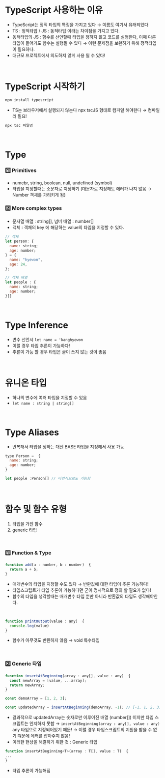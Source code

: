 
# TypeScript 사용하는 이유
* TypeScript는 정적 타입의 특징을 가지고 있다 → 이름도 여기서 유래되었다
* TS : 정적타입 / JS : 동적타입 이라는 차이점을 가지고 있다.
* 동적타입의 JS : 함수를 선언할때 타입을 정하지 않고 코드를 실행한다, 이때 다른 타입이 들어가도 함수는 실행될 수 있다 →  이런 문제점을 보완하기 위해 정적타입이 필요하다.
* 대규모 프로젝트에서 의도하지 않게 사용 될 수 있다!

<br/>

# TypeScript 시작하기 
```js
npm install typescript
```
* TS는 브라우저에서 실행되지 않는다 npx tscJS 형태로 컴파일 해야한다 → 컴파일러 필요!
```js
npx tsc 파일명
```

<br/>

# Type 
### 1️⃣ Primitives 
* numebr, string, boolean, null, undefined (symbol)
* 타입을 지정할때는 소문자로 지정하기 (대문자로 지정해도 에러가 나지 않음 → Number 객체를 가리키게 됨)
### 2️⃣ More complex types
* 문자열 배열 : string[], 넘버 배열 : number[]
* 객체 : 객체의 key 에 해당하는 value의 타입을 지정할 수 있다.
```js
// 객체
let person: {
  name: string;
  age: number;
} = {
  name: "hyewon",
  age: 24,
};

// 객체 배열
let people : {
  name: string;
  age: number;
}[]
```

<br/>

# Type Inference
* 변수 선언시 `let name = 'kanghyewon`
* 이럴 경우 타입 추론이 가능하다!
* 추론이 가능 할 경우 타입은 굳이 쓰지 않는 것이 좋음

<br/>

# 유니온 타입
* 하나의 변수에 여러 타입을 지정할 수 있음
* `let name : string | string[]`

<br/>

# Type Aliases
* 반복해서 타입을 정하는 대신 BASE 타입을 지정해서 사용 가능
```js
type Person =  {
  name: string;
  age: number;
}

let people :Person[] // 이런식으로도 가능함
```

<br/>

# 함수 및 함수 유형
1. 타입을 가진 함수 
2. generic 타입

<br/>

### 1️⃣ Function & Type
```js
function add(a : number, b : number)  {
  return a + b;
}
```
* 매개변수의 타입을 지정할 수도 있다 → 반환값에 대한 타입이 추론 가능하다!
* 타입스크립트가 타입 추론이 가능하다면 굳이 명시적으로 정의 할 필요가 없다!
* 함수의 타입을 생각할때는 매개변수 타입 뿐만 아니라 반환값의 타입도 생각해야한다.

<br/>

```js
function printOutput(value : any)  {
  console.log(value)
}
```
* 함수가 아무것도 반환하지 않음 → void 특수타입

<br/>

### 2️⃣ Generic 타입
```js
function insertAtBeginning(array : any[], value : any)  {
  const newArray = [value, ...array];
  return newArray;
}

const demoArray = [1, 2, 3];

const updatedArray = insertAtBeginning(demoArray, -1); // [-1, 1, 2, 3]
```
* 결과적으로 updatedArray는 숫자로만 이루어진 배열 (number[]) 이지만 타입 스크립트는 인지하지 못함 → `insertAtBeginning(array : any[], value : any)` any 타입으로 지정되어있기 때문! → 이럴 경우 타입스크립트의 지원을 받을 수 없기 떄문에 에러를 잡아주지 않음!
* 이러한 현상을 해결하기 위한 것 : Generic 타입
```js
function insertAtBeginning<T>(array : T[], value : T)  {
...
}
```
* 타입 추론이 가능해짐


<br/>

<br/>



